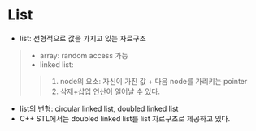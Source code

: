 # List
* list: 선형적으로 값을 가지고 있는 자료구조
> * array: random access 가능
> * linked list:
>> 1. node의 요소: 자신이 가진 값 + 다음 node를 가리키는 pointer
>> 2. 삭제+삽입 연산이 일어날 수 있다.
* list의 변형: circular linked list, doubled linked list
* C++ STL에서는 doubled linked list를 list 자료구조로 제공하고 있다.
